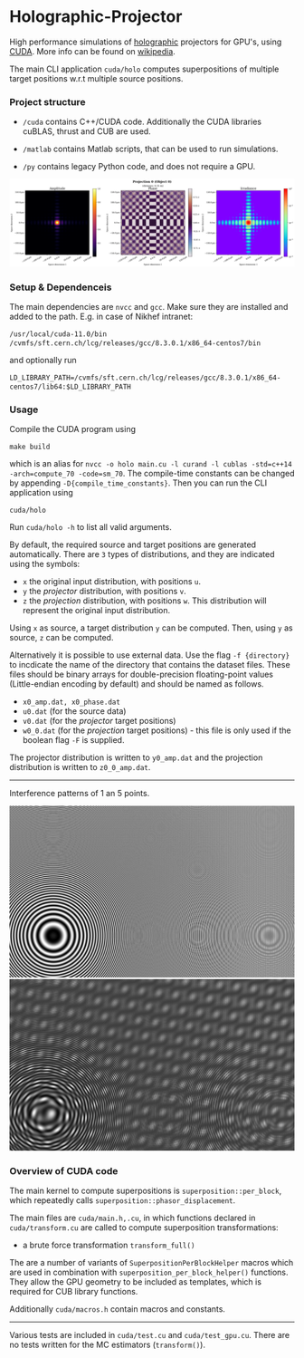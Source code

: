 # Holographic-Projector

High performance simulations of [holographic](https://en.wikipedia.org/wiki/Holography) projectors for GPU's, using [CUDA](https://docs.nvidia.com/cuda/).
More info can be found on [wikipedia](https://en.wikipedia.org/wiki/Wave_interference).

The main CLI application `cuda/holo` computes superpositions of multiple target positions w.r.t multiple source positions.


### Project structure

- `/cuda` contains C++/CUDA code. Additionally the CUDA libraries cuBLAS, thrust and CUB are used.

- `/matlab` contains Matlab scripts, that can be used to run simulations.

- `/py` contains legacy Python code, and does not require a GPU.


<img src='img_readme/True_MC.png' alt='Holographic Projection Example'>


### Setup & Dependenceis

The main dependencies are `nvcc` and `gcc`. Make sure they are installed and added to the path.
E.g. in case of Nikhef intranet:
```
/usr/local/cuda-11.0/bin
/cvmfs/sft.cern.ch/lcg/releases/gcc/8.3.0.1/x86_64-centos7/bin
```
and optionally run
```
LD_LIBRARY_PATH=/cvmfs/sft.cern.ch/lcg/releases/gcc/8.3.0.1/x86_64-centos7/lib64:$LD_LIBRARY_PATH
```

### Usage

Compile the CUDA program using
```
make build
```
which is an alias for `nvcc -o holo main.cu -l curand -l cublas -std=c++14 -arch=compute_70 -code=sm_70`.
The compile-time constants can be changed by appending `-D{compile_time_constants}`.
Then you can run the CLI application using
```
cuda/holo
```
Run `cuda/holo -h` to list all valid arguments.


By default, the required source and target positions are generated automatically.
There are `3` types of distributions, and they are indicated using the symbols:
- `x` the original input distribution, with positions `u`.
- `y` the _projector_ distribution, with positions `v`.
- `z` the _projection_ distribution, with positions `w`. This distribution will represent the original input distribution.

Using `x` as source, a target distribution `y` can be computed. 
Then, using `y` as source, `z` can be computed.

Alternatively it is possible to use external data.
Use the flag `-f {directory}` to incdicate the name of the directory that contains the dataset files.
These files should be binary arrays for double-precision floating-point values (Little-endian encoding by default) and should be named as follows.
- `x0_amp.dat, x0_phase.dat`
- `u0.dat` (for the source data)
- `v0.dat` (for the _projector_ target positions)
- `w0_0.dat` (for the _projection_ target positions) - this file is only used if the boolean flag `-F` is supplied.

The projector distribution is written to `y0_amp.dat` and the projection distribution is written to `z0_0_amp.dat`.



---

Interference patterns of 1 an 5 points.

<img src='img_readme/1pt.png' alt='Interference Pattern 1 Point'>

<img src='img_readme/5pt.png' alt='Interference Pattern 5 Points'>





### Overview of CUDA code

The main kernel to compute superpositions is `superposition::per_block`, 
which repeatedly calls `superposition::phasor_displacement`.

The main files are `cuda/main.h,.cu`, in which functions declared in `cuda/transform.cu` are called to compute superposition transformations:

- a brute force transformation `transform_full()`

The are a number of variants of `SuperpositionPerBlockHelper` macros which are used in combination with `superposition_per_block_helper()` functions.
They allow the GPU geometry to be included as templates, which is required for CUB library functions.

Additionally `cuda/macros.h` contain macros and constants.

---

Various tests are included in `cuda/test.cu` and `cuda/test_gpu.cu`. 
There are no tests written for the MC estimators (`transform()`).

